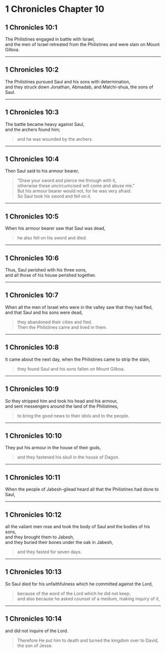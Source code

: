 # 1 Chronicles Chapter 10

## 1 Chronicles 10:1

The Philistines engaged in battle with Israel,  
and the men of Israel retreated from the Philistines and were slain on Mount Gilboa.

---

## 1 Chronicles 10:2

The Philistines pursued Saul and his sons with determination,  
and they struck down Jonathan, Abinadab, and Malchi-shua, the sons of Saul.

---

## 1 Chronicles 10:3

The battle became heavy against Saul,  
and the archers found him;

> and he was wounded by the archers.

---

## 1 Chronicles 10:4

Then Saul said to his armour bearer,

> “Draw your sword and pierce me through with it,  
> otherwise these uncircumcised will come and abuse me.”  
> But his armour bearer would not, for he was very afraid.  
> So Saul took his sword and fell on it.

---

## 1 Chronicles 10:5

When his armour bearer saw that Saul was dead,

> he also fell on his sword and died.

---

## 1 Chronicles 10:6

Thus, Saul perished with his three sons,  
and all those of his house perished together.

---

## 1 Chronicles 10:7

When all the men of Israel who were in the valley saw that they had fled,  
and that Saul and his sons were dead,

> they abandoned their cities and fled.  
> Then the Philistines came and lived in them.

---

## 1 Chronicles 10:8

It came about the next day, when the Philistines came to strip the slain,

> they found Saul and his sons fallen on Mount Gilboa.

---

## 1 Chronicles 10:9

So they stripped him and took his head and his armour,  
and sent messengers around the land of the Philistines,

> to bring the good news to their idols and to the people.

---

## 1 Chronicles 10:10

They put his armour in the house of their gods,

> and they fastened his skull in the house of Dagon.

---

## 1 Chronicles 10:11

When the people of Jabesh-gilead heard all that the Philistines had done to Saul,

---

## 1 Chronicles 10:12

all the valiant men rose and took the body of Saul and the bodies of his sons,  
and they brought them to Jabesh,  
and they buried their bones under the oak in Jabesh,

> and they fasted for seven days.

---

## 1 Chronicles 10:13

So Saul died for his unfaithfulness which he committed against the Lord,

> because of the word of the Lord which he did not keep;  
> and also because he asked counsel of a medium, making inquiry of it,

---

## 1 Chronicles 10:14

and did not inquire of the Lord.

> Therefore He put him to death and turned the kingdom over to David, the son of Jesse.
